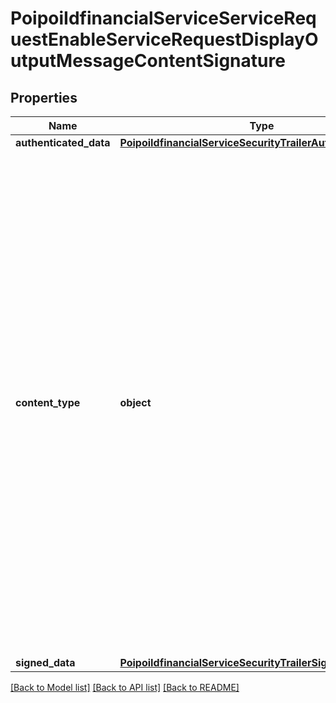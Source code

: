 # PoipoiIdfinancialServiceServiceRequestEnableServiceRequestDisplayOutputMessageContentSignature

## Properties
Name | Type | Description | Notes
------------ | ------------- | ------------- | -------------
**authenticated_data** | [**PoipoiIdfinancialServiceSecurityTrailerAuthenticatedData**](PoipoiIdfinancialServiceSecurityTrailerAuthenticatedData.md) |  | [optional] 
**content_type** | **object** | Identification of the type of a Cryptographic Message Syntax (CMS) data structure.&lt;br/&gt;- **DATA: PlainData**  : *Generic, non cryptographic, or unqualified data content - (ASN.1 Object Identifier: id-data).*&lt;br/&gt;- **SIGN: SignedData**  : *Digital signature - (ASN.1 Object Identifier: id-signedData).*&lt;br/&gt;- **EVLP: EnvelopedData**  : *Encrypted data, with encryption key - (ASN.1 Object Identifier: id-envelopedData).*&lt;br/&gt;- **DGST: DigestedData**  : *Message digest - (ASN.1 Object Identifier: id-digestedData).*&lt;br/&gt;- **AUTH: AuthenticatedData**  : *MAC (Message Authentication Code), with encryption key - (ASN.1 Object Identifier: id-ct-authData).*&lt;br/&gt; | 
**signed_data** | [**PoipoiIdfinancialServiceSecurityTrailerSignedData**](PoipoiIdfinancialServiceSecurityTrailerSignedData.md) |  | [optional] 

[[Back to Model list]](../README.md#documentation-for-models) [[Back to API list]](../README.md#documentation-for-api-endpoints) [[Back to README]](../README.md)

